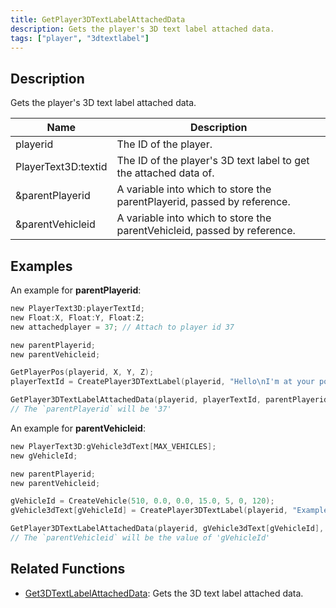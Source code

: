 ```yaml
---
title: GetPlayer3DTextLabelAttachedData
description: Gets the player's 3D text label attached data.
tags: ["player", "3dtextlabel"]
---
```


<VersionWarn version='omp v1.1.0.2612' />

## Description

Gets the player's 3D text label attached data.

| Name                | Description                                                              |
| ------------------- | ------------------------------------------------------------------------ |
| playerid            | The ID of the player.                                                    |
| PlayerText3D:textid | The ID of the player's 3D text label to get the attached data of.        |
| &parentPlayerid     | A variable into which to store the parentPlayerid, passed by reference.  |
| &parentVehicleid    | A variable into which to store the parentVehicleid, passed by reference. |

## Examples

An example for **parentPlayerid**:

```c
new PlayerText3D:playerTextId;
new Float:X, Float:Y, Float:Z;
new attachedplayer = 37; // Attach to player id 37

new parentPlayerid;
new parentVehicleid;

GetPlayerPos(playerid, X, Y, Z);
playerTextId = CreatePlayer3DTextLabel(playerid, "Hello\nI'm at your position", 0x008080FF, X, Y, Z, 40.0, attachedplayer, INVALID_VEHICLE_ID);

GetPlayer3DTextLabelAttachedData(playerid, playerTextId, parentPlayerid, parentVehicleid);
// The `parentPlayerid` will be '37'
```

An example for **parentVehicleid**:

```c
new PlayerText3D:gVehicle3dText[MAX_VEHICLES];
new gVehicleId;

new parentPlayerid;
new parentVehicleid;

gVehicleId = CreateVehicle(510, 0.0, 0.0, 15.0, 5, 0, 120);
gVehicle3dText[gVehicleId] = CreatePlayer3DTextLabel(playerid, "Example Text", 0xFF0000AA, 0.0, 0.0, 0.0, 50.0, INVALID_PLAYER_ID, gVehicleId);

GetPlayer3DTextLabelAttachedData(playerid, gVehicle3dText[gVehicleId], parentPlayerid, parentVehicleid);
// The `parentVehicleid` will be the value of 'gVehicleId'
```

## Related Functions

- [Get3DTextLabelAttachedData](Get3DTextLabelAttachedData): Gets the 3D text label attached data.
